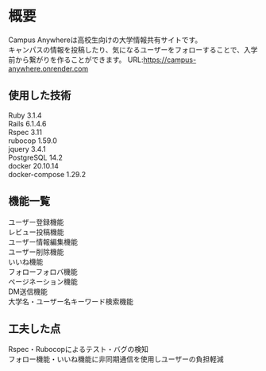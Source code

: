 # 概要

Campus Anywhereは高校生向けの大学情報共有サイトです。  
キャンパスの情報を投稿したり、気になるユーザーをフォローすることで、入学前から繋がりを作ることができます。
URL:https://campus-anywhere.onrender.com

## 使用した技術

Ruby 3.1.4  
Rails 6.1.4.6  
Rspec 3.11  
rubocop 1.59.0  
jquery 3.4.1  
PostgreSQL 14.2  
docker 20.10.14  
docker-compose 1.29.2   

## 機能一覧

ユーザー登録機能  
レビュー投稿機能  
ユーザー情報編集機能  
ユーザー削除機能  
いいね機能  
フォローフォロバ機能  
ページネーション機能  
DM送信機能  
大学名・ユーザー名キーワード検索機能

## 工夫した点

Rspec・Rubocopによるテスト・バグの検知  
フォロー機能・いいね機能に非同期通信を使用しユーザーの負担軽減